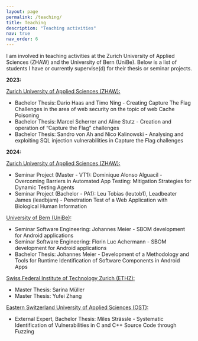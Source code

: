 ```yaml
---
layout: page
permalink: /teaching/
title: Teaching
description: "Teaching activities"
nav: true
nav_order: 6
---
```


I am involved in teaching activities at the Zurich University of Applied Sciences (ZHAW) and the University of Bern (UniBe).
Below is a list of students I have or currently supervise(d) for their thesis or seminar projects. 

**2023:**

[Zurich University of Applied Sciences (ZHAW):](https://www.zhaw.ch)
- Bachelor Thesis: Dario Haas and Timo Ning - Creating Capture The Flag Challenges in the area of web security on the topic of web Cache Poisoning
- Bachelor Thesis: Marcel Scherrer and Aline Stutz - Creation and operation of “Capture the Flag” challenges
- Bachelor Thesis: Sandro von Ah and Nico Kalinowski - Analysing and exploiting SQL injection vulnerabilities in Capture the Flag challenges

**2024:**

[Zurich University of Applied Sciences (ZHAW):](https://www.zhaw.ch)
- Seminar Project (Master - VT1): Dominique Alonso Alguacil - Overcoming Barriers in Automated App Testing: Mitigation Strategies for Dynamic Testing Agents
- Seminar Project (Bachelor - PA1): Leu Tobias (leutob1), Leadbeater James (leadbjam) - Penetration Test of a Web Application with Biological Human Information

[University of Bern (UniBe):](https://www.unibe.ch)
- Seminar Software Engineering: Johannes Meier - SBOM development for Android applications
- Seminar Software Engineering: Florin Luc Achermann - SBOM development for Android applications
- Bachelor Thesis: Johannes Meier - Development of a Methodology and Tools for Runtime Identification of Software Components in Android Apps

[Swiss Federal Institute of Technology Zurich (ETHZ):](https://www.ethz.ch)
- Master Thesis: Sarina Müller
- Master Thesis: Yufei Zhang

[Eastern Switzerland University of Applied Sciences (OST):](https://www.ost.ch)
- External Expert, Bachelor Thesis: Miles Strässle - Systematic Identification of Vulnerabilities in C and C++ Source Code through Fuzzing